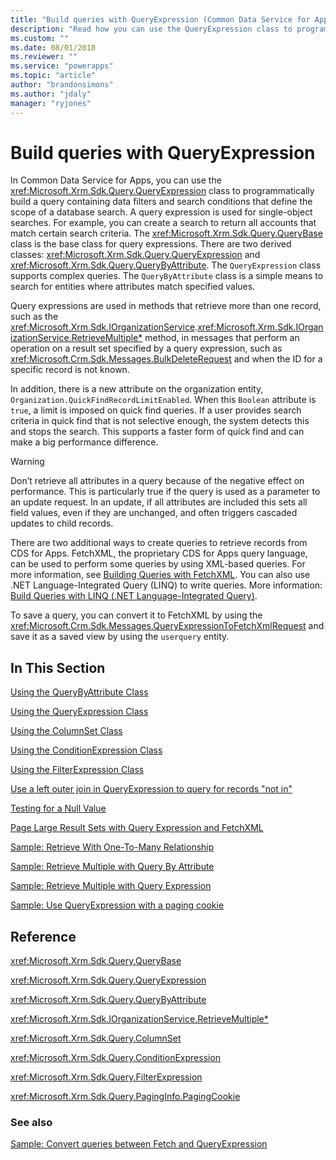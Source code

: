 ```yaml
---
title: "Build queries with QueryExpression (Common Data Service for Apps) | Microsoft Docs" # Intent and product brand in a unique string of 43-59 chars including spaces
description: "Read how you can use the QueryExpression class to programmatically build a query containing data filters and search conditions that define the scope of a database search" # 115-145 characters including spaces. This abstract displays in the search result.
ms.custom: ""
ms.date: 08/01/2018
ms.reviewer: ""
ms.service: "powerapps"
ms.topic: "article"
author: "brandonsimons" 
ms.author: "jdaly" 
manager: "ryjones" 
---
```

# Build queries with QueryExpression

In Common Data Service for Apps, you can use the <xref:Microsoft.Xrm.Sdk.Query.QueryExpression> class to programmatically build a query containing data filters and search conditions that define the scope of a database search. A query expression is used for single-object searches. For example, you can create a search to return all accounts that match certain search criteria. The <xref:Microsoft.Xrm.Sdk.Query.QueryBase> class is the base class for query expressions. There are two derived classes: <xref:Microsoft.Xrm.Sdk.Query.QueryExpression> and <xref:Microsoft.Xrm.Sdk.Query.QueryByAttribute>. The `QueryExpression` class supports complex queries. The `QueryByAttribute` class is a simple means to search for entities where attributes match specified values.  
  
 Query expressions are used in methods that retrieve more than one record, such as the <xref:Microsoft.Xrm.Sdk.IOrganizationService>.<xref:Microsoft.Xrm.Sdk.IOrganizationService.RetrieveMultiple*> method, in messages that perform an operation on a result set specified by a query expression, such as <xref:Microsoft.Crm.Sdk.Messages.BulkDeleteRequest> and when the ID for a specific record is not known.  
  
 In addition, there is a new attribute on the organization entity, `Organization.QuickFindRecordLimitEnabled`. When this `Boolean` attribute is `true`, a limit is imposed on quick find queries. If a user provides search criteria in quick find that is not selective enough, the system detects this and stops the search. This supports a faster form of quick find and can make a big performance difference.  
  
> [!WARNING]
>  Don’t retrieve all attributes in a query because of the negative effect on performance. This is particularly true if the query is used as a parameter to an update request. In an update, if all attributes are included this sets all field values, even if they are unchanged, and often triggers cascaded updates to child records.  
  
 There are two additional ways to create queries to retrieve records from CDS for Apps. FetchXML, the proprietary CDS for Apps query language, can be used to perform some queries by using XML-based queries. For more information, see [Building Queries with FetchXML](build-queries-fetchxml.md). You can also use .NET Language-Integrated Query (LINQ) to write queries. More information: [Build Queries with LINQ (.NET Language-Integrated Query)](build-queries-with-linq-net-language-integrated-query.md).  
  
 To save a query, you can convert it to FetchXML by using the <xref:Microsoft.Crm.Sdk.Messages.QueryExpressionToFetchXmlRequest> and save it as a saved view by using the `userquery` entity.  
  
## In This Section  
 [Using the QueryByAttribute Class](use-querybyattribute-class.md)  
  
 [Using the QueryExpression Class](use-queryexpression-class.md)  
  
 [Using the ColumnSet Class](use-the-columnset-class.md)  
  
 [Using the ConditionExpression Class](use-conditionexpression-class.md)  
  
 [Using the FilterExpression Class](use-filterexpression-class.md)  
  
 [Use a left outer join in QueryExpression to query for records "not in"](use-left-outer-join-queryexpression-query-records-not-in.md)  
  
 [Testing for a Null Value](/dynamics365/customer-engagement/developer/test-null-value)  
  
 [Page Large Result Sets with Query Expression and FetchXML](page-large-result-sets-with-queryexpression.md)  
  
 [Sample: Retrieve With One-To-Many Relationship](/dynamics365/customer-engagement/developer/org-service/sample-retrieve-with-one-to-many-relationship)  
  
 [Sample: Retrieve Multiple with Query By Attribute](org-service/samples/retrieve-multiple-querybyattribute-class.md)  
  
 [Sample: Retrieve Multiple with Query Expression](org-service/samples/retrieve-multiple-queryexpression-class.md)  
  
 [Sample: Use QueryExpression with a paging cookie](/dynamics365/customer-engagement/developer/org-service/sample-use-queryexpression-with-a-paging-cookie)  
  
## Reference  
 <xref:Microsoft.Xrm.Sdk.Query.QueryBase>  
  
 <xref:Microsoft.Xrm.Sdk.Query.QueryExpression>  
  
 <xref:Microsoft.Xrm.Sdk.Query.QueryByAttribute>  
  
 <xref:Microsoft.Xrm.Sdk.IOrganizationService.RetrieveMultiple*>  
  
 <xref:Microsoft.Xrm.Sdk.Query.ColumnSet>  
  
 <xref:Microsoft.Xrm.Sdk.Query.ConditionExpression>  
  
 <xref:Microsoft.Xrm.Sdk.Query.FilterExpression>  
  
 <xref:Microsoft.Xrm.Sdk.Query.PagingInfo.PagingCookie>  
  
### See also  
 [Sample: Convert queries between Fetch and QueryExpression](/dynamics365/customer-engagement/developer/org-service/sample-convert-queries-fetch-queryexpression)
